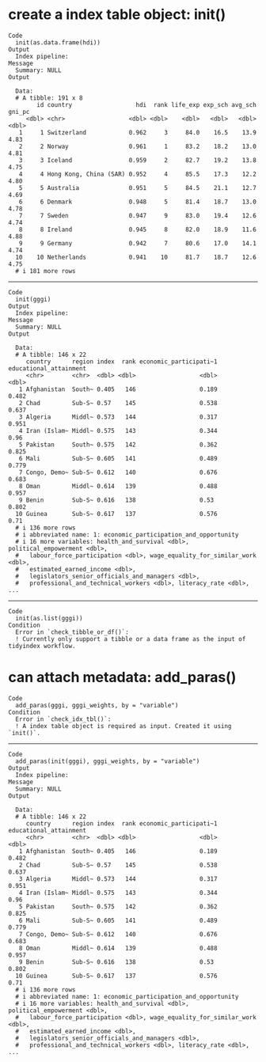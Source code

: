 # create a index table object: init()

    Code
      init(as.data.frame(hdi))
    Output
      Index pipeline: 
    Message
      Summary: NULL
    Output
      
      Data: 
      # A tibble: 191 x 8
            id country                  hdi  rank life_exp exp_sch avg_sch gni_pc
         <dbl> <chr>                  <dbl> <dbl>    <dbl>   <dbl>   <dbl>  <dbl>
       1     1 Switzerland            0.962     3     84.0    16.5    13.9   4.83
       2     2 Norway                 0.961     1     83.2    18.2    13.0   4.81
       3     3 Iceland                0.959     2     82.7    19.2    13.8   4.75
       4     4 Hong Kong, China (SAR) 0.952     4     85.5    17.3    12.2   4.80
       5     5 Australia              0.951     5     84.5    21.1    12.7   4.69
       6     6 Denmark                0.948     5     81.4    18.7    13.0   4.78
       7     7 Sweden                 0.947     9     83.0    19.4    12.6   4.74
       8     8 Ireland                0.945     8     82.0    18.9    11.6   4.88
       9     9 Germany                0.942     7     80.6    17.0    14.1   4.74
      10    10 Netherlands            0.941    10     81.7    18.7    12.6   4.75
      # i 181 more rows

---

    Code
      init(gggi)
    Output
      Index pipeline: 
    Message
      Summary: NULL
    Output
      
      Data: 
      # A tibble: 146 x 22
         country      region index  rank economic_participati~1 educational_attainment
         <chr>        <chr>  <dbl> <dbl>                  <dbl>                  <dbl>
       1 Afghanistan  South~ 0.405   146                  0.189                  0.482
       2 Chad         Sub-S~ 0.57    145                  0.538                  0.637
       3 Algeria      Middl~ 0.573   144                  0.317                  0.951
       4 Iran (Islam~ Middl~ 0.575   143                  0.344                  0.96 
       5 Pakistan     South~ 0.575   142                  0.362                  0.825
       6 Mali         Sub-S~ 0.605   141                  0.489                  0.779
       7 Congo, Demo~ Sub-S~ 0.612   140                  0.676                  0.683
       8 Oman         Middl~ 0.614   139                  0.488                  0.957
       9 Benin        Sub-S~ 0.616   138                  0.53                   0.802
      10 Guinea       Sub-S~ 0.617   137                  0.576                  0.71 
      # i 136 more rows
      # i abbreviated name: 1: economic_participation_and_opportunity
      # i 16 more variables: health_and_survival <dbl>, political_empowerment <dbl>,
      #   labour_force_participation <dbl>, wage_equality_for_similar_work <dbl>,
      #   estimated_earned_income <dbl>,
      #   legislators_senior_officials_and_managers <dbl>,
      #   professional_and_technical_workers <dbl>, literacy_rate <dbl>, ...

---

    Code
      init(as.list(gggi))
    Condition
      Error in `check_tibble_or_df()`:
      ! Currently only support a tibble or a data frame as the input of tidyindex workflow.

# can attach metadata: add_paras()

    Code
      add_paras(gggi, gggi_weights, by = "variable")
    Condition
      Error in `check_idx_tbl()`:
      ! A index table object is required as input. Created it using `init()`.

---

    Code
      add_paras(init(gggi), gggi_weights, by = "variable")
    Output
      Index pipeline: 
    Message
      Summary: NULL
    Output
      
      Data: 
      # A tibble: 146 x 22
         country      region index  rank economic_participati~1 educational_attainment
         <chr>        <chr>  <dbl> <dbl>                  <dbl>                  <dbl>
       1 Afghanistan  South~ 0.405   146                  0.189                  0.482
       2 Chad         Sub-S~ 0.57    145                  0.538                  0.637
       3 Algeria      Middl~ 0.573   144                  0.317                  0.951
       4 Iran (Islam~ Middl~ 0.575   143                  0.344                  0.96 
       5 Pakistan     South~ 0.575   142                  0.362                  0.825
       6 Mali         Sub-S~ 0.605   141                  0.489                  0.779
       7 Congo, Demo~ Sub-S~ 0.612   140                  0.676                  0.683
       8 Oman         Middl~ 0.614   139                  0.488                  0.957
       9 Benin        Sub-S~ 0.616   138                  0.53                   0.802
      10 Guinea       Sub-S~ 0.617   137                  0.576                  0.71 
      # i 136 more rows
      # i abbreviated name: 1: economic_participation_and_opportunity
      # i 16 more variables: health_and_survival <dbl>, political_empowerment <dbl>,
      #   labour_force_participation <dbl>, wage_equality_for_similar_work <dbl>,
      #   estimated_earned_income <dbl>,
      #   legislators_senior_officials_and_managers <dbl>,
      #   professional_and_technical_workers <dbl>, literacy_rate <dbl>, ...

